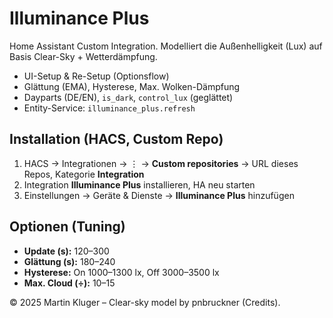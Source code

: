 # Illuminance Plus

Home Assistant Custom Integration. Modelliert die Außenhelligkeit (Lux) auf Basis Clear-Sky + Wetterdämpfung.
- UI-Setup & Re-Setup (Optionsflow)
- Glättung (EMA), Hysterese, Max. Wolken-Dämpfung
- Dayparts (DE/EN), `is_dark`, `control_lux` (geglättet)
- Entity-Service: `illuminance_plus.refresh`

## Installation (HACS, Custom Repo)
1. HACS → Integrationen → ⋮ → **Custom repositories** → URL dieses Repos, Kategorie **Integration**
2. Integration **Illuminance Plus** installieren, HA neu starten
3. Einstellungen → Geräte & Dienste → **Illuminance Plus** hinzufügen

## Optionen (Tuning)
- **Update (s):** 120–300
- **Glättung (s):** 180–240
- **Hysterese:** On 1000–1300 lx, Off 3000–3500 lx
- **Max. Cloud (÷):** 10–15

© 2025 Martin Kluger – Clear-sky model by pnbruckner (Credits).
